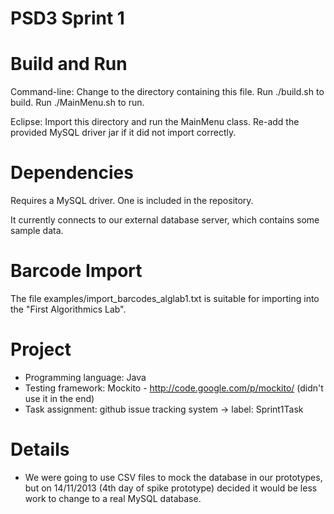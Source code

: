 PSD3 Sprint 1
====

Build and Run
====

Command-line:
Change to the directory containing this file. Run ./build.sh to build. Run ./MainMenu.sh to run.

Eclipse:
Import this directory and run the MainMenu class. Re-add the provided MySQL driver jar if it did not import correctly.

Dependencies
====

Requires a MySQL driver. One is included in the repository.

It currently connects to our external database server, which contains some sample data.

Barcode Import
====

The file examples/import_barcodes_alglab1.txt is suitable for importing into the "First Algorithmics Lab".

Project
=================
- Programming language: Java
- Testing framework: Mockito - http://code.google.com/p/mockito/ (didn't use it in the end)
- Task assignment: github issue tracking system -> label: Sprint1Task

Details
=======
- We were going to use CSV files to mock the database in our prototypes, but on 14/11/2013 (4th day of spike prototype) decided it would be less work to change to a real MySQL database.

